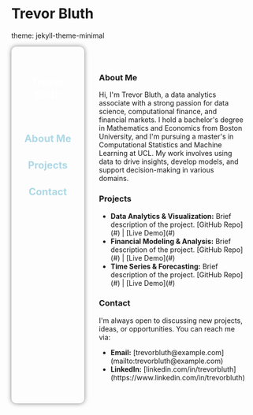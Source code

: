 

# Trevor Bluth
theme: jekyll-theme-minimal
<div style="display: flex; flex-direction: row;">

  <!-- Left Column -->
  <div style="width: 30%; padding: 20px; background: url('https://example.com/blue-binary-background.jpg') no-repeat center center; background-size: cover; color: white; border-radius: 10px; box-shadow: 0 0 10px rgba(0, 0, 0, 0.5);">
    <h2 style="text-align: center; margin-top: 40px;">Trevor Bluth</h2>
    <ul style="list-style-type: none; padding: 0; margin-top: 50px;">
      <li style="padding: 15px 0; text-align: center;">
        <a href="#about-me" style="color: #add8e6; text-decoration: none; font-size: 20px; font-weight: bold;">About Me</a>
      </li>
      <li style="padding: 15px 0; text-align: center;">
        <a href="#projects" style="color: #add8e6; text-decoration: none; font-size: 20px; font-weight: bold;">Projects</a>
      </li>
      <li style="padding: 15px 0; text-align: center;">
        <a href="#contact" style="color: #add8e6; text-decoration: none; font-size: 20px; font-weight: bold;">Contact</a>
      </li>
    </ul>
  </div>

  <!-- Right Column -->
  <div style="width: 70%; padding: 30px;">
    <h3 id="about-me">About Me</h3>
    <p>Hi, I'm Trevor Bluth, a data analytics associate with a strong passion for data science, computational finance, and financial markets. I hold a bachelor's degree in Mathematics and Economics from Boston University, and I'm pursuing a master's in Computational Statistics and Machine Learning at UCL. My work involves using data to drive insights, develop models, and support decision-making in various domains.</p>

<h3 id="projects">Projects</h3>
    <ul>
      <li><strong>Data Analytics & Visualization:</strong> Brief description of the project. [GitHub Repo](#) | [Live Demo](#)</li>
      <li><strong>Financial Modeling & Analysis:</strong> Brief description of the project. [GitHub Repo](#) | [Live Demo](#)</li>
      <li><strong>Time Series & Forecasting:</strong> Brief description of the project. [GitHub Repo](#) | [Live Demo](#)</li>
    </ul>

  <h3 id="contact">Contact</h3>
    <p>I'm always open to discussing new projects, ideas, or opportunities. You can reach me via:</p>
    <ul>
      <li><strong>Email:</strong> [trevorbluth@example.com](mailto:trevorbluth@example.com)</li>
      <li><strong>LinkedIn:</strong> [linkedin.com/in/trevorbluth](https://www.linkedin.com/in/trevorbluth)</li>
    </ul>
  </div>

</div>







